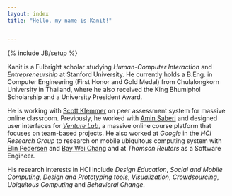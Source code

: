 ```yaml
---
layout: index
title: "Hello, my name is Kanit!"


---
```

{% include JB/setup %}

Kanit is a Fulbright scholar studying *Human-Computer Interaction* and *Entrepreneurship* at Stanford University.  He currently holds a B.Eng. in Computer Engineering (First Honor and Gold Medal) from Chulalongkorn University in Thailand, where he also received the King Bhumiphol Scholarship and a University President Award.

He is working with [Scott Klemmer](http://hci.stanford.edu/srk/) on peer assessment system for massive online classroom.  Previously, he worked with [Amin Saberi](http://www.stanford.edu/~saberi/) and designed user interfaces for [*Venture Lab*](http://venture-lab.org), a massive online course platform that focuses on team-based projects.  He also worked at *Google* in the *HCI Research Group* to research on mobile ubiquitous computing system with [Elin Pedersen](http://research.google.com/pubs/author36234.html) and [Bay Wei Chang](http://research.google.com/pubs/author100.html) and at *Thomson Reuters* as a Software Engineer.


His research interests in HCI include  *Design Education*, *Social and Mobile Computing*, *Design and
Prototyping tools*, *Visualization*, *Crowdsourcing*, *Ubiquitous Computing* and *Behavioral Change*.
